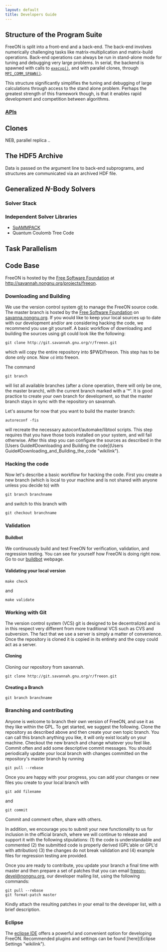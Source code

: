 ```yaml
---
layout: default
title: Developers Guide
---
```


Structure of the Program Suite
------------------------------

FreeON is split into a front-end and a back-end. The back-end involves numerically challenging tasks like matrix-multiplication and matrix-build operations. Back-end operations can always be run in stand-alone mode for tuning and debugging very large problems. In serial, the backend is spawned with calls to [`execvp()`](http://linux.die.net/man/3/execvp), and with parallel clones, through [`MPI_COMM_SPAWN()`](http://linux.die.net/man/3/mpi_comm_spawn).

This structure significantly simplifies the tuning and debugging of large calculations through access to the stand alone problem. Perhaps the greatest strength of this framework though, is that it enables rapid development and competition between algorithms.

### [APIs](APIs "wikilink")

Clones
------

NEB, parallel replica ..

The HDF5 Archive
----------------

Data is passed on the argument line to back-end subprograms, and structures are communicated via an archived HDF file.

Generalized *N*-Body Solvers
----------------------------

### Solver Stack

### Independent Solver Libraries

-   [SpAMMPACK](SpAMMPACK "wikilink")
-   Quantum Coulomb Tree Code

Task Parallelism
----------------

Code Base
---------

FreeON is hosted by the [Free Software Foundation](http://www.fsf.org/) at [<http://savannah.nongnu.org/projects/freeon>](http://savannah.nongnu.org/projects/freeon).

### Downloading and Building

We use the version control system [git](http://git-scm.com) to manage the FreeON source code. The master branch is hosted by the [Free Software Foundation](http://fsf.org) on [savanna.nongnu.org](http://savannah.nongnu.org/projects/freeon). If you would like to keep your local sources up to date with our development and/or are considering hacking the code, we recommend you use git yourself. A basic workflow of downloading and building the sources using git could look like the following:

    git clone http://git.savannah.gnu.org/r/freeon.git

which will copy the entire repository into \$PWD/freeon. This step has to be done only once. Now `cd` into freeon.

The command

    git branch

will list all available branches (after a clone operation, there will only be one, the master branch), with the current branch marked with a '\*'. It is good practice to create your own branch for development, so that the master branch stays in sync with the repository on savannah.

Let's assume for now that you want to build the master branch:

    autoreconf -fis

will recreate the necessary autoconf/automake/libtool scripts. This step requires that you have those tools installed on your system, and will fail otherwise. After this step you can configure the sources as described in the [Users Guide\#Downloading and Building the code](Users Guide#Downloading_and_Building_the_code "wikilink").

### Hacking the code

Now let's describe a basic workflow for hacking the code. First you create a new branch (which is local to your machine and is not shared with anyone unless you decide to) with

    git branch branchname

and switch to this branch with

    git checkout branchname

### Validation

#### Buildbot

We continuously build and test FreeON for verification, validation, and regression testing. You can see for yourself how FreeON is doing right now. Go to our [buildbot](http://www.freeon.org:8010) webpage.

#### Validating your local version

    make check

and

    make validate

### Working with Git

The version control system (VCS) git is designed to be decentralized and is in this respect very different from more traditional VCS such as CVS and subversion. The fact that we use a server is simply a matter of convenience. Once the repository is cloned it is copied in its entirety and the copy could act as a server.

#### Cloning

Cloning our repository from savannah.

    git clone http://git.savannah.gnu.org/r/freeon.git

#### Creating a Branch

    git branch branchname

### Branching and contributing

Anyone is welcome to branch their own version of FreeON, and use it as they like within the GPL. To get started, we suggest the following. Clone the repository as described above and then create your own topic branch. You can call this branch anything you like, it will only exist locally on your machine. Checkout the new branch and change whatever you feel like. Commit often and add some descriptive commit messages. You should periodically update your local branch with changes committed on the repository's master branch by running

    git pull --rebase

Once you are happy with your progress, you can add your changes or new files you create to your local branch with

    git add filename

and

    git commit

Commit and comment often, share with others.

In addition, we encourage you to submit your new functionality to us for inclusion in the official branch, where we will continue to release and support it with the following stipulations: (1) the code is understandable and commented (2) the submitted code is properly derived (GPL'able or GPL'd with attribution) (3) the changes do not break validation and (4) example files for regression testing are provided.

Once you are ready to contribute, you update your branch a final time with master and then prepare a set of patches that you can email <freeon-devel@nongnu.org>, our developer mailing list, using the following commands:

    git pull --rebase
    git format-patch master

Kindly attach the resulting patches in your email to the developer list, with a brief description.

### Eclipse

The [eclipse IDE](http://www.eclipse.org/) offers a powerful and convenient option for developing FreeON. Recommended plugins and settings can be found [here](Eclipse Settings "wikilink").
